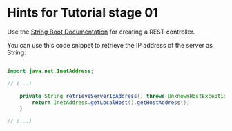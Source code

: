 # Hints for Tutorial stage 01

Use the [String Boot Documentation]() for creating a REST controller.

You can use this code snippet to retrieve the IP address of the server as String:

```java

import java.net.InetAddress;

// (...)

    private String retrieveServerIpAddress() throws UnknownHostException {
        return InetAddress.getLocalHost().getHostAddress();
    }

// (...)
```

